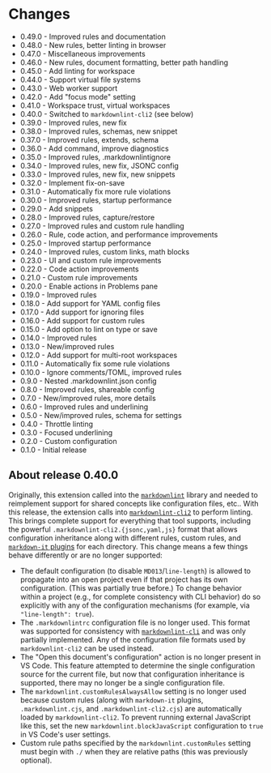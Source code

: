 # Changes

* 0.49.0 - Improved rules and documentation
* 0.48.0 - New rules, better linting in browser
* 0.47.0 - Miscellaneous improvements
* 0.46.0 - New rules, document formatting, better path handling
* 0.45.0 - Add linting for workspace
* 0.44.0 - Support virtual file systems
* 0.43.0 - Web worker support
* 0.42.0 - Add "focus mode" setting
* 0.41.0 - Workspace trust, virtual workspaces
* 0.40.0 - Switched to `markdownlint-cli2` (see below)
* 0.39.0 - Improved rules, new fix
* 0.38.0 - Improved rules, schemas, new snippet
* 0.37.0 - Improved rules, extends, schema
* 0.36.0 - Add command, improve diagnostics
* 0.35.0 - Improved rules, .markdownlintignore
* 0.34.0 - Improved rules, new fix, JSONC config
* 0.33.0 - Improved rules, new fix, new snippets
* 0.32.0 - Implement fix-on-save
* 0.31.0 - Automatically fix more rule violations
* 0.30.0 - Improved rules, startup performance
* 0.29.0 - Add snippets
* 0.28.0 - Improved rules, capture/restore
* 0.27.0 - Improved rules and custom rule handling
* 0.26.0 - Rule, code action, and performance improvements
* 0.25.0 - Improved startup performance
* 0.24.0 - Improved rules, custom links, math blocks
* 0.23.0 - UI and custom rule improvements
* 0.22.0 - Code action improvements
* 0.21.0 - Custom rule improvements
* 0.20.0 - Enable actions in Problems pane
* 0.19.0 - Improved rules
* 0.18.0 - Add support for YAML config files
* 0.17.0 - Add support for ignoring files
* 0.16.0 - Add support for custom rules
* 0.15.0 - Add option to lint on type or save
* 0.14.0 - Improved rules
* 0.13.0 - New/improved rules
* 0.12.0 - Add support for multi-root workspaces
* 0.11.0 - Automatically fix some rule violations
* 0.10.0 - Ignore comments/TOML, improved rules
* 0.9.0 - Nested .markdownlint.json config
* 0.8.0 - Improved rules, shareable config
* 0.7.0 - New/improved rules, more details
* 0.6.0 - Improved rules and underlining
* 0.5.0 - New/improved rules, schema for settings
* 0.4.0 - Throttle linting
* 0.3.0 - Focused underlining
* 0.2.0 - Custom configuration
* 0.1.0 - Initial release

## About release 0.40.0

Originally, this extension called into the [`markdownlint`](https://github.com/DavidAnson/markdownlint) library and needed to reimplement support for shared concepts like configuration files, etc.. With this release, the extension calls into [`markdownlint-cli2`](https://github.com/DavidAnson/markdownlint-cli2) to perform linting. This brings complete support for everything that tool supports, including the powerful `.markdownlint-cli2.{jsonc,yaml,js}` format that allows configuration inheritance along with different rules, custom rules, and [`markdown-it` plugins](https://www.npmjs.com/search?q=keywords:markdown-it-plugin) for each directory. This change means a few things behave differently or are no longer supported:

* The default configuration (to disable `MD013`/`line-length`) is allowed to propagate into an open project even if that project has its own configuration. (This was partially true before.) To change behavior within a project (e.g., for complete consistency with CLI behavior) do so explicitly with any of the configuration mechanisms (for example, via `"line-length": true`).
* The `.markdownlintrc` configuration file is no longer used. This format was supported for consistency with [`markdownlint-cli`](https://github.com/igorshubovych/markdownlint-cli) and was only partially implemented. Any of the configuration file formats used by `markdownlint-cli2` can be used instead.
* The "Open this document's configuration" action is no longer present in VS Code. This feature attempted to determine the single configuration source for the current file, but now that configuration inheritance is supported, there may no longer be a single configuration file.
* The `markdownlint.customRulesAlwaysAllow` setting is no longer used because custom rules (along with `markdown-it` plugins, `.markdownlint.cjs`, and `.markdownlint-cli2.cjs`) are automatically loaded by `markdownlint-cli2`. To prevent running external JavaScript like this, set the new `markdownlint.blockJavaScript` configuration to `true` in VS Code's user settings.
* Custom rule paths specified by the `markdownlint.customRules` setting must begin with `./` when they are relative paths (this was previously optional).

<!-- markdownlint-disable-file required-headings -->
